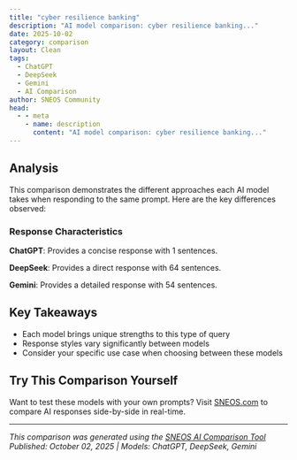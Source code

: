```yaml
---
title: "cyber resilience banking"
description: "AI model comparison: cyber resilience banking..."
date: 2025-10-02
category: comparison
layout: Clean
tags:
  - ChatGPT
  - DeepSeek
  - Gemini
  - AI Comparison
author: SNEOS Community
head:
  - - meta
    - name: description
      content: "AI model comparison: cyber resilience banking..."
---
```


<ChatComparison
  title="cyber resilience banking"
  prompt="cyber resilience banking"
  :responses='{"ChatGPT": "Cyber resilience in banking refers to the ability of banks and financial institutions to withstand, respond to, and recover from cyber threats and incidents while maintaining business operations and protecting customer assets and data. As the banking sector is increasingly reliant on digital technologies, it faces significant cyber risks, including data breaches, ransomware attacks, phishing schemes, and other malicious activities.\n\nHere are key components and considerations related to cyber resilience in banking:\n\n### 1. **Risk Assessment and Management**\n - Regularly assess cyber threats and vulnerabilities.\n - Implement a risk management framework to identify and prioritize cyber risks.\n - Conduct penetration testing and red teaming exercises.\n\n### 2. **Security Controls**\n - Deploy multi-layered security measures, such as firewalls, intrusion detection/prevention systems (IDS/IPS), and endpoint security.\n - Use encryption to protect sensitive data both in transit and at rest.\n - Employ identity and access management (IAM) practices to control user access to systems and data.\n\n### 3. **Incident Response Planning**\n - Develop and maintain an incident response plan that outlines procedures for detecting, responding to, and recovering from cyber incidents.\n - Conduct regular incident response drills and tabletop exercises to ensure preparedness.\n - Establish a crisis communication plan to inform stakeholders, including customers, regulators, and the public, in the event of a cyber incident.\n\n### 4. **Business Continuity and Recovery**\n - Implement business continuity planning (BCP) processes to ensure that essential services continue during and after a cyber incident.\n - Regularly back up critical data and systems, and test restoration processes to ensure data can be recovered effectively.\n\n### 5. **Employee Training and Awareness**\n - Conduct regular training sessions for employees on cybersecurity best practices and how to recognize social engineering attacks.\n - Foster a culture of security awareness to encourage employees to be vigilant and report suspicious activities.\n\n### 6. **Regulatory Compliance**\n - Stay updated on relevant cybersecurity regulations and standards applicable to the banking sector, such as the Gramm-Leach-Bliley Act (GLBA) in the U.S., the General Data Protection Regulation (GDPR) in the EU, and the Basel Committee on Banking Supervision guidelines.\n - Implement compliance programs to ensure adherence to regulatory requirements.\n\n### 7. **Collaboration and Information Sharing**\n - Engage with industry groups and governmental entities to share threat intelligence and best practices.\n - Participate in public-private partnerships focused on enhancing national cybersecurity efforts.\n\n### 8. **Emerging Technologies**\n - Evaluate the cybersecurity implications of new technologies, such as cloud services, blockchain, and artificial intelligence.\n - Ensure security measures are implemented effectively when adopting new technology solutions.\n\n### Conclusion\nCyber resilience is critical for maintaining trust and protecting the integrity of financial systems. By proactively addressing cyber risks, banks can improve their overall resilience and continue providing services to customers, even in the face of increasing cyber threats.", "DeepSeek": "Of course. This is a critical topic. Let\u0027s break down **cyber resilience in banking**, moving beyond just cybersecurity to a more holistic and strategic approach.\n\n### What is Cyber Resilience?\n\n**Cyber resilience** is the ability of an organization to continuously deliver its intended services and outcomes despite adverse cyber events. It\u0027s not just about preventing attacks (cybersecurity), but also about preparing for, responding to, recovering from, and adapting to them.\n\nThink of it this way:\n* **Cybersecurity:** Building a strong castle wall to keep attackers out.\n* **Cyber Resilience:** Having not just a strong wall, but also a well-trained garrison, a plan for if the wall is breached, backup supplies, and the ability to rebuild quickly.\n\nFor a bank, the \u0022intended outcome\u0022 is maintaining financial stability, customer trust, and operational continuity.\n\n---\n\n### Why is Cyber Resilience Absolutely Critical for Banks?\n\n1. **The Stakes are Extremely High:**\n * **Financial Loss:** Direct theft of funds, regulatory fines (from bodies like the OCC, FDIC, ECB), and operational costs of recovery can run into billions.\n * **Systemic Risk:** A major breach at a key bank can destabilize the entire financial system.\n * **Reputational Damage:** Trust is a bank\u0027s most valuable asset. A single incident can drive customers to competitors and destroy brand value for decades.\n * **Operational Disruption:** Downtime in core banking systems (payments, trading, ATMs) halts business and causes widespread chaos.\n\n2. **The Threat Landscape is Relentless:**\n * **Sophisticated Adversaries:** Banks face nation-states, organized cybercrime rings, and hacktivists.\n * **Evolving Tactics:** Ransomware, supply chain attacks, and AI-powered social engineering are constantly evolving.\n * **Expanding Attack Surface:** Digital banking, APIs, cloud services, and mobile apps create more entry points for attackers.\n\n---\n\n### The Key Pillars of a Cyber Resilient Banking Framework\n\nA robust cyber resilience strategy is built on several interconnected pillars:\n\n#### 1. Identify and Protect (The \u0022Prevention\u0022 Foundation)\nThis is the traditional cybersecurity core, but with a resilience mindset.\n* **Asset Management:** Knowing *exactly* what you have (data, systems, people).\n* **Risk Assessment:** Continuously identifying and prioritizing risks.\n* **Security Controls:** Firewalls, encryption, multi-factor authentication (MFA), access controls, and employee training.\n* **Secure by Design:** Building security into new products and services from the start.\n\n#### 2. Detect (Early Warning Systems)\nAssuming a breach *will* happen, you need to find it fast.\n* **24/7 Security Monitoring (SOC):** A Security Operations Center that monitors networks and systems for anomalies.\n* **Threat Intelligence:** Using external and internal data to understand and anticipate attacker tactics.\n* **Advanced Detection Tools:** Using AI and machine learning to spot subtle, slow-burn attacks that evade traditional signatures.\n\n#### 3. Respond (Containing the Damage)\nWhen an incident occurs, how you respond is crucial.\n* **Incident Response Plan (IRP):** A well-rehearsed, documented plan with clear roles and responsibilities.\n* **Incident Response Team (CIRT):** A dedicated team of experts ready to spring into action.\n* **Communication Strategy:** Clear protocols for internal communication, regulatory reporting (e.g., to the SEC, FCA), law enforcement engagement, and customer notification.\n* **Containment and Eradication:** Isolating affected systems and removing the threat actor\u0027s presence.\n\n#### 4. Recover (Getting Back to Business)\nThis is where resilience truly separates itself.\n* **Business Continuity (BC) \u0026 Disaster Recovery (DR):** Robust plans to restore critical operations.\n* **Data Backups:** Immutable, frequent, and tested backups that are isolated from the main network (to prevent them from being encrypted by ransomware).\n* **Recovery Time \u0026 Point Objectives (RTO/RPO):** Defined targets for how quickly systems must be back online and how much data loss is acceptable.\n* **Post-Incident Analysis:** Conducting a thorough \u0022lessons learned\u0022 review to improve future resilience.\n\n#### 5. Adapt and Evolve (The Learning Organization)\nThis is the forward-looking pillar that ensures long-term resilience.\n* **Governance:** Board-level oversight of cyber risk, tying it directly to business strategy.\n* **Testing and Exercising:** Regular red team/purple team exercises, tabletop simulations, and penetration testing to find weaknesses *before* an attacker does.\n* **Continuous Improvement:** Using insights from tests and real incidents to update policies, controls, and training programs.\n\n---\n\n### Real-World Examples \u0026 Regulatory Drivers\n\n* **Bangladesh Bank Heist (2016):** A classic example of a lack of resilience. Attackers stole $81 million by exploiting weak SWIFT credentials. The response was slow, and recovery was chaotic, highlighting failures in detection and response.\n* **Capital One Breach (2019):** Showed the risks of cloud misconfiguration. Their ability to quickly detect, contain, and communicate the breach demonstrated elements of a resilient response.\n* **Regulatory Pressure:**\n * **FFIEC (US):** Provides a robust IT Examination Handbook used by US regulators.\n * **DORA (EU):** The **Digital Operational Resilience Act** is a landmark regulation *specifically mandating* cyber resilience for the financial sector, forcing banks to have comprehensive testing, incident reporting, and third-party risk management.\n * **NYDFS Cybersecurity Regulation (23 NYCRR 500):** A strict state-level regulation in New York that sets clear requirements for cybersecurity programs.\n\n### Conclusion: The Strategic Imperative\n\nFor modern banks, **cyber resilience is not an IT issue; it is a core business imperative.** It is a continuous cycle of preparation and improvement that enables a bank to:\n\n* **Protect** shareholder value and customer trust.\n* **Maintain** regulatory compliance.\n* **Ensure** operational continuity in the face of inevitable attacks.\n* **Gain** a competitive advantage by being a trusted and reliable financial partner.\n\nA bank that invests in cyber resilience is investing in its own long-term survival and success.", "Gemini": "Cyber resilience in banking refers to a financial institution\u0027s ability to not only prevent and detect cyberattacks but also to withstand, recover from, and adapt to them. It\u0027s about ensuring that the bank can continue to operate and provide services even when faced with a successful cyber intrusion.\n\nHere\u0027s a breakdown of key aspects and considerations:\n\n**Key Components of Cyber Resilience in Banking:**\n\n* **Prevention:**\n * **Robust Security Controls:** Implementing strong firewalls, intrusion detection/prevention systems, multi-factor authentication (MFA), encryption, endpoint protection, and other security technologies.\n * **Vulnerability Management:** Regularly scanning for and patching vulnerabilities in software and hardware.\n * **Security Awareness Training:** Educating employees about phishing, social engineering, and other cyber threats.\n * **Access Control:** Implementing strict access controls based on the principle of least privilege. Limiting access to sensitive data and systems based on job role.\n * **Third-Party Risk Management:** Assessing and managing the cybersecurity risks associated with third-party vendors and service providers. This is crucial as many banks rely on external providers for various services.\n * **Threat Intelligence:** Gathering and analyzing information about emerging cyber threats to proactively defend against them.\n * **Secure Development Practices:** Following secure coding practices to minimize vulnerabilities in custom-built applications.\n\n* **Detection:**\n * **Security Information and Event Management (SIEM):** Using SIEM systems to collect and analyze security logs from various sources to detect suspicious activity.\n * **Intrusion Detection Systems (IDS) / Intrusion Prevention Systems (IPS):** Monitoring network traffic and system activity for malicious behavior.\n * **User and Entity Behavior Analytics (UEBA):** Analyzing user and system behavior to identify anomalies that could indicate a cyberattack.\n * **Threat Hunting:** Proactively searching for cyber threats within the bank\u0027s network.\n * **Real-time Monitoring:** Continuously monitoring critical systems and data for signs of compromise.\n\n* **Response:**\n * **Incident Response Plan (IRP):** Developing and maintaining a detailed IRP that outlines the steps to be taken in the event of a cyberattack. This includes roles, responsibilities, communication protocols, and procedures for containment, eradication, and recovery.\n * **Cybersecurity Team:** Establishing a dedicated cybersecurity team with the expertise to respond to cyber incidents.\n * **Communication Plan:** Defining how the bank will communicate with stakeholders (customers, regulators, employees, media) during and after a cyberattack.\n * **Forensics:** Conducting thorough forensic investigations to understand the scope and impact of a cyberattack.\n * **Containment:** Taking immediate steps to contain the attack and prevent further damage. This may involve isolating affected systems or disconnecting them from the network.\n * **Eradication:** Removing the malware or other malicious elements from the affected systems.\n\n* **Recovery:**\n * **Business Continuity Plan (BCP):** Having a comprehensive BCP that outlines how the bank will continue to operate in the event of a major disruption, including a cyberattack.\n * **Disaster Recovery Plan (DRP):** Implementing a DRP that outlines how the bank will restore its IT systems and data in the event of a disaster.\n * **Data Backup and Recovery:** Regularly backing up critical data and systems and testing the ability to restore them quickly and reliably.\n * **Resilient Infrastructure:** Designing the bank\u0027s IT infrastructure to be resilient to cyberattacks, with redundant systems and failover capabilities.\n * **System Restoration:** Restoring compromised systems to a secure state.\n\n* **Adaptation:**\n * **Continuous Improvement:** Regularly reviewing and updating cybersecurity controls and procedures based on the latest threat intelligence and lessons learned from past incidents.\n * **Cybersecurity Training:** Providing ongoing cybersecurity training to employees to keep them up-to-date on the latest threats and best practices.\n * **Collaboration:** Sharing threat intelligence and best practices with other banks and cybersecurity organizations.\n * **Threat Modeling:** Proactively identifying and assessing potential cyber threats to the bank.\n * **Regular Testing and Exercises:** Conducting regular penetration testing, vulnerability assessments, and tabletop exercises to identify weaknesses and improve the bank\u0027s ability to respond to cyberattacks.\n\n**Why is Cyber Resilience Important in Banking?**\n\n* **Protecting Customer Data:** Banks hold vast amounts of sensitive customer data, making them a prime target for cybercriminals.\n* **Maintaining Financial Stability:** A successful cyberattack on a bank can disrupt financial services and erode public confidence in the banking system.\n* **Regulatory Compliance:** Banks are subject to strict cybersecurity regulations and standards, such as those issued by regulatory bodies like the Federal Reserve, the FDIC, and state banking regulators.\n* **Reputational Risk:** A cyberattack can damage a bank\u0027s reputation and lead to a loss of customers.\n* **Financial Loss:** Cyberattacks can result in significant financial losses, including the cost of remediation, fines, and legal fees.\n\n**Specific Challenges for Cyber Resilience in Banking:**\n\n* **Complex IT Environments:** Banks often have complex and legacy IT systems, which can be difficult to secure.\n* **Sophisticated Cyber Threats:** Cybercriminals are constantly developing new and more sophisticated attack techniques.\n* **Insider Threats:** The risk of insider threats, either malicious or unintentional, is a significant concern for banks.\n* **Third-Party Risk:** The increasing reliance on third-party vendors and service providers creates additional cybersecurity risks.\n* **Rapid Technological Change:** Keeping up with the rapid pace of technological change can be challenging for banks.\n\n**Regulatory Landscape:**\n\nNumerous regulations and guidelines aim to strengthen cyber resilience in the banking sector. Examples include:\n\n* **FFIEC Cybersecurity Assessment Tool:** A tool developed by the Federal Financial Institutions Examination Council (FFIEC) to help financial institutions assess their cybersecurity preparedness.\n* **NIST Cybersecurity Framework:** A framework developed by the National Institute of Standards and Technology (NIST) that provides a comprehensive set of guidelines for managing cybersecurity risk.\n* **NYDFS Cybersecurity Regulation (23 NYCRR 500):** A regulation issued by the New York Department of Financial Services (NYDFS) that requires financial institutions operating in New York to implement a comprehensive cybersecurity program.\n* **GDPR (General Data Protection Regulation):** While a European regulation, GDPR impacts banks with customers in the EU and mandates strong data protection measures.\n\n**In conclusion, cyber resilience is a critical capability for banks in today\u0027s threat landscape. It requires a comprehensive and proactive approach to cybersecurity that encompasses prevention, detection, response, recovery, and adaptation.** By investing in cyber resilience, banks can protect their customers, maintain financial stability, and preserve their reputation. Furthermore, staying abreast of evolving regulations and proactively adapting security strategies is vital for long-term success.\n"}' 
  published-date="09:56"
/>

## Analysis

This comparison demonstrates the different approaches each AI model takes when responding to the same prompt. Here are the key differences observed:

### Response Characteristics

**ChatGPT**: Provides a concise response with 1 sentences. 

**DeepSeek**: Provides a direct response with 64 sentences. 

**Gemini**: Provides a detailed response with 54 sentences. 

## Key Takeaways

- Each model brings unique strengths to this type of query
- Response styles vary significantly between models
- Consider your specific use case when choosing between these models

## Try This Comparison Yourself

Want to test these models with your own prompts? Visit [SNEOS.com](https://sneos.com) to compare AI responses side-by-side in real-time.

---

*This comparison was generated using the [SNEOS AI Comparison Tool](https://sneos.com)*
*Published: October 02, 2025 | Models: ChatGPT, DeepSeek, Gemini*
